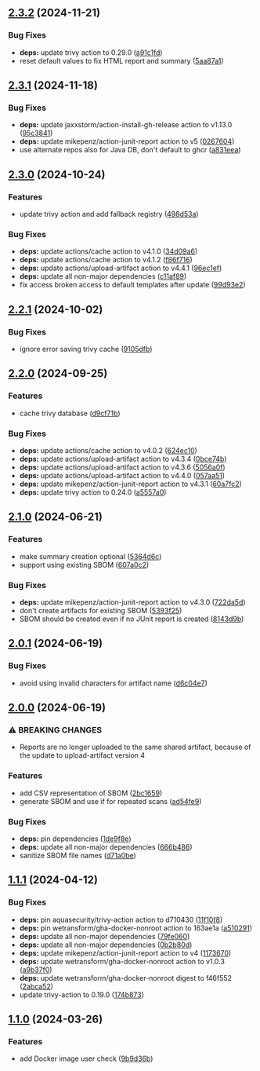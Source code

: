 ## [2.3.2](https://github.com/wetransform/gha-trivy/compare/v2.3.1...v2.3.2) (2024-11-21)

### Bug Fixes

* **deps:** update trivy action to 0.29.0 ([a91c1fd](https://github.com/wetransform/gha-trivy/commit/a91c1fd8a8a59ab3676e8eca8221a02f40b25fcc))
* reset default values to fix HTML report and summary ([5aa87a1](https://github.com/wetransform/gha-trivy/commit/5aa87a1ba4259d21fe77ddaf511abe78da63a3df))

## [2.3.1](https://github.com/wetransform/gha-trivy/compare/v2.3.0...v2.3.1) (2024-11-18)

### Bug Fixes

* **deps:** update jaxxstorm/action-install-gh-release action to v1.13.0 ([95c3841](https://github.com/wetransform/gha-trivy/commit/95c3841501f706816e146c81f926ce99617f3afa))
* **deps:** update mikepenz/action-junit-report action to v5 ([0267604](https://github.com/wetransform/gha-trivy/commit/0267604aaee5f514156ef0022c2cce84ca31c5fa))
* use alternate repos also for Java DB, don't default to ghcr ([a831eea](https://github.com/wetransform/gha-trivy/commit/a831eea10581e55c6f017e1a34c76545b0a02928))

## [2.3.0](https://github.com/wetransform/gha-trivy/compare/v2.2.1...v2.3.0) (2024-10-24)

### Features

* update trivy action and add fallback registry ([498d53a](https://github.com/wetransform/gha-trivy/commit/498d53ae0c052d985678234f220da70e6c2dd53e))

### Bug Fixes

* **deps:** update actions/cache action to v4.1.0 ([34d09a6](https://github.com/wetransform/gha-trivy/commit/34d09a6ae9b2345ff758db5f3e20334a53ee82b2))
* **deps:** update actions/cache action to v4.1.2 ([f86f716](https://github.com/wetransform/gha-trivy/commit/f86f7164c154ad5f5415394b3e16ae70fd43d75c))
* **deps:** update actions/upload-artifact action to v4.4.1 ([96ec1ef](https://github.com/wetransform/gha-trivy/commit/96ec1ef15316c4a5832ae36c30a2ffd447682884))
* **deps:** update all non-major dependencies ([c11af89](https://github.com/wetransform/gha-trivy/commit/c11af89fd67cb3bd8a40c774f6ad495f0330bb61))
* fix access broken access to default templates after update ([99d93e2](https://github.com/wetransform/gha-trivy/commit/99d93e22d572ee5da64dce5f426adb2b37cd78e6))

## [2.2.1](https://github.com/wetransform/gha-trivy/compare/v2.2.0...v2.2.1) (2024-10-02)

### Bug Fixes

* ignore error saving trivy cache ([9105dfb](https://github.com/wetransform/gha-trivy/commit/9105dfb41162743904efaac93075001dd6ea4c3f))

## [2.2.0](https://github.com/wetransform/gha-trivy/compare/v2.1.0...v2.2.0) (2024-09-25)

### Features

* cache trivy database ([d9cf71b](https://github.com/wetransform/gha-trivy/commit/d9cf71bf6c1d5271bbe17b16a2d7180ac5dadbb3))

### Bug Fixes

* **deps:** update actions/cache action to v4.0.2 ([624ec10](https://github.com/wetransform/gha-trivy/commit/624ec100e3c156860ce96d44e67b424675b7ad36))
* **deps:** update actions/upload-artifact action to v4.3.4 ([0bce74b](https://github.com/wetransform/gha-trivy/commit/0bce74bcd454aa5e872e13140574f8c550d6c04d))
* **deps:** update actions/upload-artifact action to v4.3.6 ([5056a0f](https://github.com/wetransform/gha-trivy/commit/5056a0ffa5ac5f326ea8005dbc5fa356c690c39d))
* **deps:** update actions/upload-artifact action to v4.4.0 ([057aa51](https://github.com/wetransform/gha-trivy/commit/057aa51c1cc69c998314b5ed808fac788b2814e4))
* **deps:** update mikepenz/action-junit-report action to v4.3.1 ([60a7fc2](https://github.com/wetransform/gha-trivy/commit/60a7fc2e279832f2ac53b69e0da3c29bc69d05ed))
* **deps:** update trivy action to 0.24.0 ([a5557a0](https://github.com/wetransform/gha-trivy/commit/a5557a0f3717353c3b2f4c56d0fd087125e15274))

## [2.1.0](https://github.com/wetransform/gha-trivy/compare/v2.0.1...v2.1.0) (2024-06-21)


### Features

* make summary creation optional ([5364d6c](https://github.com/wetransform/gha-trivy/commit/5364d6c863a77d2716a3668cbd71dd5ee51b53fc))
* support using existing SBOM ([607a0c2](https://github.com/wetransform/gha-trivy/commit/607a0c2b8d839bb056c8a6911b1815d945ad5b12))


### Bug Fixes

* **deps:** update mikepenz/action-junit-report action to v4.3.0 ([722da5d](https://github.com/wetransform/gha-trivy/commit/722da5d5864cc511b4319b67b87b9c76635bb0cb))
* don't create artifacts for existing SBOM ([5393f25](https://github.com/wetransform/gha-trivy/commit/5393f255379b342df3046e32c2a21a351bc92791))
* SBOM should be created even if no JUnit report is created ([8143d9b](https://github.com/wetransform/gha-trivy/commit/8143d9bdfbab79a3fb908e45b614e1782d9abc84))

## [2.0.1](https://github.com/wetransform/gha-trivy/compare/v2.0.0...v2.0.1) (2024-06-19)


### Bug Fixes

* avoid using invalid characters for artifact name ([d6c04e7](https://github.com/wetransform/gha-trivy/commit/d6c04e7c87db5667df07656eb1679fd5d2ae7f6f))

## [2.0.0](https://github.com/wetransform/gha-trivy/compare/v1.1.1...v2.0.0) (2024-06-19)


### ⚠ BREAKING CHANGES

* Reports are no longer uploaded to the same shared
artifact, because of the update to upload-artifact version 4

### Features

* add CSV representation of SBOM ([2bc1659](https://github.com/wetransform/gha-trivy/commit/2bc165991a988b0330c3c99d2b959ce10db27d0c))
* generate SBOM and use if for repeated scans ([ad54fe9](https://github.com/wetransform/gha-trivy/commit/ad54fe9b546b24dc1e583e9a582592f01c63f210))


### Bug Fixes

* **deps:** pin dependencies ([1de9f8e](https://github.com/wetransform/gha-trivy/commit/1de9f8edd115de1824a7eae52364ca7875f31446))
* **deps:** update all non-major dependencies ([666b486](https://github.com/wetransform/gha-trivy/commit/666b486dc333d3e664aeba42fa469cb22a6cca81))
* sanitize SBOM file names ([d71a0be](https://github.com/wetransform/gha-trivy/commit/d71a0bee035a1fab51075d36906eeac6a2577cab))

## [1.1.1](https://github.com/wetransform/gha-trivy/compare/v1.1.0...v1.1.1) (2024-04-12)


### Bug Fixes

* **deps:** pin aquasecurity/trivy-action action to d710430 ([11f10f8](https://github.com/wetransform/gha-trivy/commit/11f10f8bca8d941f65a6eabc8086300b37aa81a0))
* **deps:** pin wetransform/gha-docker-nonroot action to 163ae1a ([a510291](https://github.com/wetransform/gha-trivy/commit/a5102913aec03f3aba9aaadc0467a0e0431d4e95))
* **deps:** update all non-major dependencies ([79fe060](https://github.com/wetransform/gha-trivy/commit/79fe060c8133fcd6d574df760c029d87ab6d437d))
* **deps:** update all non-major dependencies ([0b2b80d](https://github.com/wetransform/gha-trivy/commit/0b2b80d2ec06d092ab918fa219816d84470a0695))
* **deps:** update mikepenz/action-junit-report action to v4 ([1173670](https://github.com/wetransform/gha-trivy/commit/1173670efb470eeaac7b89ed9f5c198a4c0f4276))
* **deps:** update wetransform/gha-docker-nonroot action to v1.0.3 ([a9b37f0](https://github.com/wetransform/gha-trivy/commit/a9b37f04783b8862e23959ed4f412083c432b49a))
* **deps:** update wetransform/gha-docker-nonroot digest to f46f552 ([2abca52](https://github.com/wetransform/gha-trivy/commit/2abca52fc7faf5f6fe2a44faa379a008d5bfaeb6))
* update trivy-action to 0.19.0 ([174b873](https://github.com/wetransform/gha-trivy/commit/174b8738d195d43f5239797760391db4e8da3b47))

## [1.1.0](https://github.com/wetransform/gha-trivy/compare/v1.0.0...v1.1.0) (2024-03-26)


### Features

* add Docker image user check ([9b9d36b](https://github.com/wetransform/gha-trivy/commit/9b9d36ba509a24df38f2e269d43b46383d59ace1))
